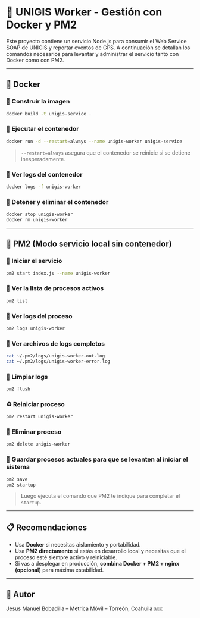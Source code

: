 # 🚀 UNIGIS Worker - Gestión con Docker y PM2

Este proyecto contiene un servicio Node.js para consumir el Web Service SOAP de UNIGIS y reportar eventos de GPS. A continuación se detallan los comandos necesarios para levantar y administrar el servicio tanto con Docker como con PM2.

---

## 🐋 Docker

### 🔧 Construir la imagen

```bash
docker build -t unigis-service .
```

### 🚀 Ejecutar el contenedor

```bash
docker run -d --restart=always --name unigis-worker unigis-service
```

> `--restart=always` asegura que el contenedor se reinicie si se detiene inesperadamente.

### 🧼 Ver logs del contenedor

```bash
docker logs -f unigis-worker
```

### 💪 Detener y eliminar el contenedor

```bash
docker stop unigis-worker
docker rm unigis-worker
```

---

## 🔁 PM2 (Modo servicio local sin contenedor)

### 🚀 Iniciar el servicio

```bash
pm2 start index.js --name unigis-worker
```

### 📜 Ver la lista de procesos activos

```bash
pm2 list
```

### 🩵 Ver logs del proceso

```bash
pm2 logs unigis-worker
```

### 📁 Ver archivos de logs completos

```bash
cat ~/.pm2/logs/unigis-worker-out.log
cat ~/.pm2/logs/unigis-worker-error.log
```

### 🧹 Limpiar logs

```bash
pm2 flush
```

### ♻️ Reiniciar proceso

```bash
pm2 restart unigis-worker
```

### 💨 Eliminar proceso

```bash
pm2 delete unigis-worker
```

### 📏 Guardar procesos actuales para que se levanten al iniciar el sistema

```bash
pm2 save
pm2 startup
```

> Luego ejecuta el comando que PM2 te indique para completar el `startup`.

---

## 📋 Recomendaciones

* Usa **Docker** si necesitas aislamiento y portabilidad.
* Usa **PM2 directamente** si estás en desarrollo local y necesitas que el proceso esté siempre activo y reiniciable.
* Si vas a desplegar en producción, **combina Docker + PM2 + nginx (opcional)** para máxima estabilidad.

---

## 🧠 Autor

Jesus Manuel Bobadilla – Metrica Móvil – Torreón, Coahuila 🇲🇽
